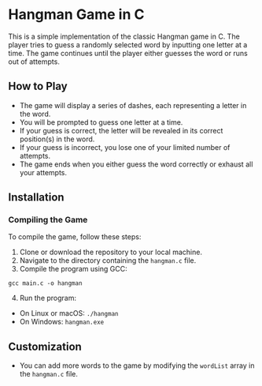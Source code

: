# Hangman Game in C
This is a simple implementation of the classic Hangman game in C. The player tries to guess a randomly selected word by inputting one letter at a time. The game continues until the player either guesses the word or runs out of attempts.

## How to Play
- The game will display a series of dashes, each representing a letter in the word.
- You will be prompted to guess one letter at a time.
- If your guess is correct, the letter will be revealed in its correct position(s) in the word.
- If your guess is incorrect, you lose one of your limited number of attempts.
- The game ends when you either guess the word correctly or exhaust all your attempts.

## Installation

### Compiling the Game
To compile the game, follow these steps:
1. Clone or download the repository to your local machine.
2. Navigate to the directory containing the `hangman.c` file.
3. Compile the program using GCC:

```
gcc main.c -o hangman
```

4. Run the program:
- On Linux or macOS: `./hangman`
- On Windows: `hangman.exe`

## Customization
- You can add more words to the game by modifying the `wordList` array in the `hangman.c` file.
